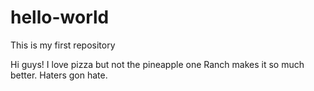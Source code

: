 # hello-world
This is my first repository

Hi guys! I love pizza but not the pineapple one
Ranch makes it so much better. Haters gon hate. 

